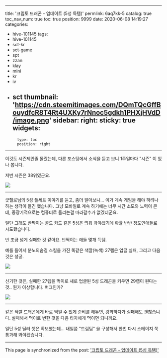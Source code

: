 
---
title: '크립토 드래곤 - 업데이트 (5성 득템)'
permlink: 6aq7kk-5
catalog: true
toc_nav_num: true
toc: true
position: 9999
date: 2020-06-08 14:19:27
categories:
- hive-101145
tags:
- hive-101145
- sct-kr
- sct-game
- spt
- zzan
- klay
- mini
- kr
- iv
- sct
thumbnail: 'https://cdn.steemitimages.com/DQmTQcGffBouydfcR8T4Rt4UXKy7rNnoc5gdkh1PHXjHVdD/image.png'
sidebar:
    right:
        sticky: true
widgets:
    -
        type: toc
        position: right
---


이것도 시즌제인줄 몰랐는데, 다른 포스팅에서 소식을 듣고 보니 1주일마다 "시즌" 이 있나 봅니다. 

저번 시즌은 38위였군요. 

![](https://cdn.steemitimages.com/DQmTQcGffBouydfcR8T4Rt4UXKy7rNnoc5gdkh1PHXjHVdD/image.png)
<br>

---

굿헬로님의 5성 풀세트 이야기를 듣고, 좀더 알아보니... 이거 계속 게임을 해야 하려나 하는 생각이 들긴 했습니다. 그냥 모바일로 계속 하기에는 너무 시간 소모와 노력이 큰데, 중장기적으로는 컴퓨터로 돌리는걸 따라갈수가 없겠더군요.

일단 그래도 반짝이는 골드 카드 같은 5성은 띄워 봐야겠기에 확률 반반 정도인애들로 시도했습니다. 

반 조금 넘게 실패한 것 같아요. 반짝이는 애들 몇개 득템. 

예를 들어서 분노의숨결 스킬을 가진 똑같은 색깔(녹색) 27렙은 업글 실패, 그리고 다음 것은 성공. 

![](https://cdn.steemitimages.com/DQmSLPoNQnK8tDSByMaQXNSpF4CdVLhYJEXcTvpR4r9fke3/image.png)
<br>

---

신기한 것은, 실패한 27렙을 먹이로 새로 업글된 5성 드래곤을 키우면 29렙이 된다는것.. 뭔가 이상합니다. 버그인가?

![](https://cdn.steemitimages.com/DQmXgrMwJBFHrysjowjnW1wXZEoHBUqjJSh3mSs6nvSxVEz/image.png)
<br>

---

같은 색깔 드래곤에게 바로 먹일 수 있게 준비를 해두면, 강화하다가 실패해도 괜찮습니다. 실패해서 먹이로 변한 것을 다음 타자에게 먹이면 되니까요.

일단 5성 딜러 셋은 확보했는데... 내일쯤  "드림팀" 을 구성해서 한번 다시 스테이지 쭉 통과해 봐야겠습니다.

- - -

This page is synchronized from the post: ['크립토 드래곤 - 업데이트 (5성 득템)'](https://steemit.com/@glory7/6aq7kk-5)
